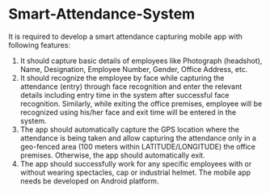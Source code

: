 # Smart-Attendance-System

It is required to develop a smart attendance capturing mobile app with following features: 
1. It should capture basic details of employees like Photograph (headshot), Name, Designation, Employee Number, Gender, Office Address, etc. 
2. It should recognize the employee by face while capturing the attendance (entry) through face recognition and enter the relevant details including entry time in the system after successful face recognition. Similarly, while exiting the office premises, employee will be recognized using his/her face and exit time will be entered in the system. 
3. The app should automatically capture the GPS location where the attendance is being taken and allow capturing the attendance only in a geo-fenced area (100 meters within LATITUDE/LONGITUDE) the office premises. Otherwise, the app should automatically exit. 
4. The app should successfully work for any specific employees with or without wearing spectacles, cap or industrial helmet. 
The mobile app needs be developed on Android platform.
